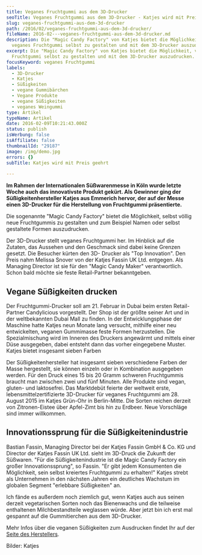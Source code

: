 ```yaml
---
title: Veganes Fruchtgummi aus dem 3D-Drucker
seoTitle: Veganes Fruchtgummi aus dem 3D-Drucker - Katjes wird mit Preis geehrt
slug: veganes-fruchtgummi-aus-dem-3d-drucker
path: /2016/02/veganes-fruchtgummi-aus-dem-3d-drucker/
fileName: 2016-02---veganes-fruchtgummi-aus-dem-3d-drucker.md
description: Die "Magic Candy Factory" von Katjes bietet die Möglichkeit,
  veganes Fruchtgummi selbst zu gestalten und mit dem 3D-Drucker auszudrucken.
excerpt: Die "Magic Candy Factory" von Katjes bietet die Möglichkeit, veganes
  Fruchtgummi selbst zu gestalten und mit dem 3D-Drucker auszudrucken.
focusKeyword: veganes Fruchtgummi
labels:
  - 3D-Drucker
  - Katjes
  - Süßigkeiten
  - vegane Gummibärchen
  - Vegane Produkte
  - vegane Süßigkeiten
  - veganes Weingummi
type: Artikel
typeName: Artikel
date: 2016-02-09T10:21:43.000Z
status: publish
isWerbung: false
isAffiliate: false
thumbnailId: "29187"
image: /img/demo.jpg
errors: {}
subTitle: Katjes wird mit Preis geehrt
  
---
```


**Im Rahmen der Internationalen Süßwarenmesse in Köln wurde letzte Woche auch
das innovativste Produkt gekürt. Als Gewinner ging der Süßigkeitenhersteller
Katjes aus Emmerich hervor, der auf der Messe einen 3D-Drucker für die
Herstellung von Fruchtgummi präsentierte.**

Die sogenannte "Magic Candy Factory" bietet die Möglichkeit, selbst völlig neue
Fruchtgummis zu gestalten und zum Beispiel Namen oder selbst gestaltete Formen
auszudrucken.

Der 3D-Drucker stellt veganes Fruchtgummi her. Im Hinblick auf die Zutaten, das
Aussehen und den Geschmack sind dabei keine Grenzen gesetzt. Die Besucher kürten
den 3D- Drucker als "Top Innovation". Den Preis nahm Melissa Snover von der
Katjes Fassin UK Ltd. entgegen. Als Managing Director ist sie für den "Magic
Candy Maker" verantwortlich. Schon bald möchte sie feste Retail-Partner
bekanntgeben.

## Vegane Süßigkeiten drucken

Der Fruchtgummi-Drucker soll am 21. Februar in Dubai beim ersten Retail-Partner
Candylicious vorgestellt. Der Shop ist der größte seiner Art und in der
weltbekannten Dubai Mall zu finden. In der Entwicklungsphase der Maschine hatte
Katjes neun Monate lang versucht, mithilfe einer neu entwickelten, veganen
Gummimasse feste Formen herzustellen. Die Spezialmischung wird im Inneren des
Druckers angewärmt und mittels einer Düse ausgegeben, dabei entsteht dann das
vorher eingegebene Muster. Katjes bietet insgesamt sieben Farben

Der Süßigkeitenhersteller hat insgesamt sieben verschiedene Farben der Masse
hergestellt, sie können einzeln oder in Kombination ausgegeben werden. Für den
Druck eines 15 bis 20 Gramm schweren Fruchtgummis braucht man zwischen zwei und
fünf Minuten. Alle Produkte sind vegan, gluten- und laktosefrei. Das Marktdebüt
feierte der weltweit erste, lebensmittelzertifizierte 3D-Drucker für veganes
Fruchtgummi am 28. August 2015 im Katjes Grün-Ohr in Berlin-Mitte. Die Sorten
reichen derzeit von Zitronen-Eistee über Apfel-Zimt bis hin zu Erdbeer. Neue
Vorschläge sind immer willkommen.

## Innovationssprung für die Süßigkeitenindustrie

Bastian Fassin, Managing Director bei der Katjes Fassin GmbH &amp; Co. KG und
Director der Katjes Fassin UK Ltd. sieht im 3D-Druck die Zukunft der Süßwaren.
"Für die Süßigkeitenindustrie ist die Magic Candy Factory ein großer
Innovationssprung", so Fassin. "Er gibt jedem Konsumenten die Möglichkeit, sein
selbst kreiertes Fruchtgummi zu erhalten!" Katjes strebt als Unternehmen in den
nächsten Jahren ein deutliches Wachstum im globalen Segment "erlebbare
Süßigkeiten" an.

Ich fände es außerdem noch ziemlich gut, wenn Katjes auch aus seinen derzeit
vegetarischen Sorten noch das Bienenwachs und die teilweise enthaltenen
Milchbestandteile weglassen würde. Aber jetzt bin ich erst mal gespannt auf die
Gummitierchen aus dem 3D-Drucker.

Mehr Infos über die veganen Süßigkeiten zum Ausdrucken findet Ihr auf der
[Seite des Herstellers](https://www.katjes.de/news-presse/pressemitteilungen/detail/beginn-einer-suessen-revolution-der-erste-3d-drucker-fuer-fruchtgummis-von-katjes.html).

Bilder: Katjes

  